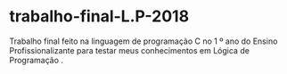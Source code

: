 # trabalho-final-L.P-2018
Trabalho final feito na linguagem de programação C no 1 º ano do Ensino Profissionalizante  para testar meus conhecimentos em Lógica de Programação .
